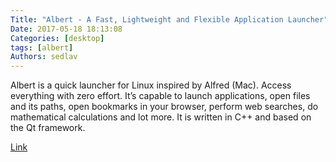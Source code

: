 ```yaml
---
Title: "Albert - A Fast, Lightweight and Flexible Application Launcher"
Date: 2017-05-18 18:13:08
Categories: [desktop]
tags: [albert]
Authors: sedlav
---
```


Albert is a quick launcher for Linux inspired by Alfred (Mac). Access everything with zero effort. It’s capable to launch applications, open files and its paths, open bookmarks in your browser, perform web searches, do mathematical calculations and lot more. It is written in C++ and based on the Qt framework.

[Link](http://www.2daygeek.com/install-albert-app-application-launcher-arch-linux-mint-debian-fedora-ubuntu/)

